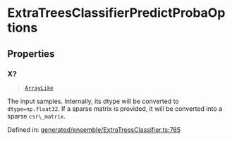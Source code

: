 # ExtraTreesClassifierPredictProbaOptions

## Properties

### X?

> [`ArrayLike`](../types/ArrayLike.md)

The input samples. Internally, its dtype will be converted to `dtype=np.float32`. If a sparse matrix is provided, it will be converted into a sparse `csr\_matrix`.

Defined in:  [generated/ensemble/ExtraTreesClassifier.ts:785](https://github.com/transitive-bullshit/scikit-learn-ts/blob/b59c1ff/packages/sklearn/src/generated/ensemble/ExtraTreesClassifier.ts#L785)
